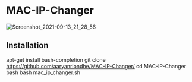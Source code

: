 # MAC-IP-Changer
![Screenshot_2021-09-13_21_28_56](https://user-images.githubusercontent.com/63962758/133117723-3d1969a4-31ea-42d8-9eff-92571f814987.png)
## Installation
apt-get install bash-completion
git clone https://github.com/aaryanrlondhe/MAC-IP-Changer/
cd MAC-IP-Changer
bash bash mac_ip_changer.sh
